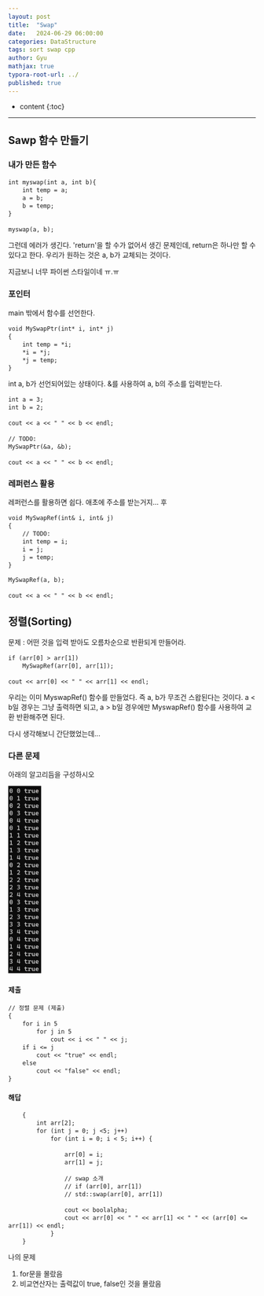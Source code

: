 ```yaml
---
layout: post
title:  "Swap"
date:   2024-06-29 06:00:00
categories: DataStructure
tags: sort swap cpp
author: Gyu
mathjax: true
typora-root-url: ../
published: true
---
```


* content
{:toc}

---
## Sawp 함수 만들기

### 내가  만든  함수

```
int myswap(int a, int b){
	int temp = a;
	a = b;
	b = temp;
}

myswap(a, b);
```

그런데 에러가 생긴다. 'return'을 할 수가 없어서 생긴 문제인데, return은 하나만 할 수 있다고 한다. 우리가 원하는 것은 a, b가 교체되는 것이다.

지금보니 너무 파이썬 스타일이네 ㅠ.ㅠ

### 포인터

main 밖에서 함수를 선언한다.

```
void MySwapPtr(int* i, int* j)
{
	int temp = *i;
	*i = *j;
	*j = temp;
}
```

int a, b가 선언되어있는 상태이다. &를 사용하여 a, b의 주소를 입력받는다.

```
int a = 3;
int b = 2;

cout << a << " " << b << endl;

// TODO:
MySwapPtr(&a, &b);

cout << a << " " << b << endl;
```



### 레퍼런스 활용

레퍼런스를 활용하면 쉽다. 애초에 주소를 받는거지... 후

```
void MySwapRef(int& i, int& j)
{
	// TODO:
	int temp = i;
	i = j;
	j = temp;
}
```

```
MySwapRef(a, b);

cout << a << " " << b << endl;
```



## 정렬(Sorting)

문제 : 어떤 것을 입력 받아도 오름차순으로 반환되게 만들어라.

```
if (arr[0] > arr[1])
	MySwapRef(arr[0], arr[1]);

cout << arr[0] << " " << arr[1] << endl;
```

우리는 이미 MyswapRef() 함수를 만들었다. 즉 a, b가 무조건 스왑된다는 것이다. a < b일 경우는 그냥 출력하면 되고, a > b일 경우에만 MyswapRef() 함수를 사용하여 교환 반환해주면 된다.

다시 생각해보니 간단했었는데...

### 다른 문제

아래의 알고리듬을 구성하시오

![image-20240630130429335](/../../assets/images/2024-06-29-swap/image-20240630130429335.png)

#### 제출

```
// 정렬 문제 (제출)
{
	for i in 5
		for j in 5
			cout << i << " " << j;
	if i <= j
		cout << "true" << endl;
	else
		cout << "false" << endl;
}
```



#### 해답

```
	{
		int arr[2];
		for (int j = 0; j <5; j++)
			for (int i = 0; i < 5; i++) {

				arr[0] = i;
				arr[1] = j;

				// swap 소개
				// if (arr[0], arr[1])
				// std::swap(arr[0], arr[1])

				cout << boolalpha;
				cout << arr[0] << " " << arr[1] << " " << (arr[0] <= arr[1]) << endl;
			}
	}
```

나의 문제

1. for문을 몰랐음
2. 비교연산자는 출력값이 true, false인 것을 몰랐음
